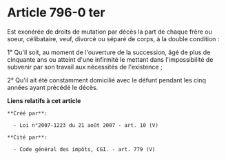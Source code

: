 # Article 796-0 ter

Est exonérée de droits de mutation par décès la part de chaque frère ou soeur, célibataire, veuf, divorcé ou séparé de corps,
à la double condition :

1° Qu'il soit, au moment de l'ouverture de la succession, âgé de plus de cinquante ans ou atteint d'une infirmité le mettant
dans l'impossibilité de subvenir par son travail aux nécessités de l'existence ;

2° Qu'il ait été constamment domicilié avec le défunt pendant les cinq années ayant précédé le décès.

**Liens relatifs à cet article**

	**Créé par**:

	  - Loi n°2007-1223 du 21 août 2007 - art. 10 (V)

	**Cité par**:

	  - Code général des impôts, CGI. - art. 779 (V)
